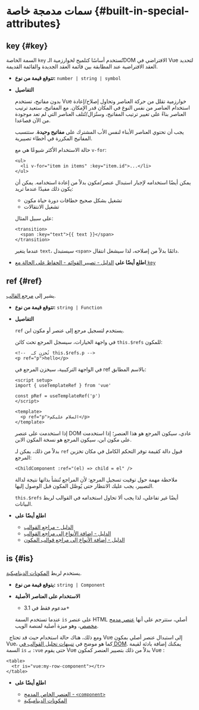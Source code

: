 # سمات مدمجة خاصة {#built-in-special-attributes}

## key {#key}

السمة الخاصة `key` تُستخدم أساسًا كتلميح لخوارزمية الـDOM الافتراضي في Vue لتحديد العقد الافتراضية عند المطابقة بين قائمة العقد الجديدة والقائمة القديمة.

- **تتوقع قيمة من نوع:** `number | string | symbol`

- **التفاصيل**

  بدون مفاتيح، تستخدم Vue خوارزمية تقلل من حركة العناصر وتحاول إصلاح/إعادة استخدام العناصر من نفس النوع في المكان قدر الإمكان. مع المفاتيح، ستعيد ترتيب العناصر بناءً على تغيير ترتيب المفاتيح، وستُزال/تُتلف العناصر التي لم تعد موجودة من الآن فصاعدا.

  يجب أن تحتوي العناصر الأبناء لنفس الأب المشترك على **مفاتيح وحيدة**. ستتسبب المفاتيح المكررة في أخطاء تصييرية.

  حالة الاستخدام الأكثر شيوعًا هي مع `v-for`:

  ```vue-html
  <ul>
    <li v-for="item in items" :key="item.id">...</li>
  </ul>
  ```

  يمكن أيضًا استخدامه لإجبار استبدال عنصر/مكون بدلاً من إعادة استخدامه. يمكن أن يكون ذلك مفيدًا عندما تريد:

  - تشغيل بشكل صحيح خطافات دورة حياة مكون
  - تشغيل الانتقالات

  على سبيل المثال:

  ```vue-html
  <transition>
    <span :key="text">{{ text }}</span>
  </transition>
  ```

  عندما يتغير `text`، سيستبدل `<span>` دائمًا بدلاً من إصلاحه، لذا سيشغل انتقال.

- **اطلع أيضًا على** [الدليل - تصيير القوائم - الحفاظ على الحالة مع `key`](/guide/essentials/list#maintaining-state-with-key)

## ref {#ref}

يشير إلى [مرجع القالب](/guide/essentials/template-refs).

- **تتوقع قيمة من نوع:** `string | Function`

- **التفاصيل**

  `ref` يستخدم لتسجيل مرجع إلى عنصر أو مكون ابن.

  في واجهة الخيارات، سيسجل المرجع تحت كائن `this.$refs` للمكون:

  ```vue-html
  <!--  تُخزن كـ this.$refs.p -->
  <p ref="p">hello</p>
  ```

  في الواجهة التركيبية، سيخزن المرجع في ref بالاسم المطابق:

  ```vue
  <script setup>
  import { useTemplateRef } from 'vue'

  const pRef = useTemplateRef('p')
  </script>

  <template>
    <p ref="p">السلام عليكم</p>
  </template>
  ```

  إذا استخدمت على عنصر DOM عادي، سيكون المرجع هو هذا العنصر؛ إذا استخدمت على مكون ابن، سيكون المرجع هو نسخة المكون الابن.

  بدلاً من ذلك، يمكن لـ `ref` قبول دالة كقيمة توفر التحكم الكامل في مكان تخزين المرجع:

  ```vue-html
  <ChildComponent :ref="(el) => child = el" />
  ```

  ملاحظة مهمة حول توقيت تسجيل المرجع: لأن المراجع تُنشأ بذاتها نتيجة لدالة التصيير، يجب عليك الانتظار حتى يُوصَّل المكون قبل الوصول إليها.

  `this.$refs` أيضًا غير تفاعلي، لذا يجب ألا تحاول استخدامه في القوالب لربط البيانات.

- **اطلع أيضًا على**
  - [الدليل - مراجع القوالب](/guide/essentials/template-refs)
  - [الدليل - إضافة الأنواع إلى مراجع القوالب](/guide/typescript/composition-api#typing-template-refs) <sup class="vt-badge ts" />
  - [الدليل - إضافة الأنواع إلى مراجع قوالب المكون](/guide/typescript/composition-api#typing-component-template-refs) <sup class="vt-badge ts" />

## is {#is}

يستخدم لربط [المكونات الديناميكية](/guide/essentials/component-basics#dynamic-components).

- **يتوقع قيمة من نوع:** `string | Component`

- **الاستخدام على العناصر الأصلية**
 
  - مدعوم فقط في 3.1+

  عندما تستخدم السمة `is` على عنصر HTML أصلي، ستترجم على أنها [عنصر مدمج مخصص](https://html.spec.whatwg.org/multipage/custom-elements.html#custom-elements-customized-builtin-example)، وهو ميزة أصلية لمنصة الويب.

  ومع ذلك، هناك حالة استخدام حيث قد تحتاج Vue إلى استبدال عنصر أصلي بمكون Vue، كما هو موضح في [تنبيهات تحليل القوالب في DOM](/guide/essentials/component-basics#in-dom-template-parsing-caveats). يمكنك إضافة بادئة لقيمة السمة `is` بـ `:vue` حتى يقوم Vue بدلاً من ذلك بتصيير العنصر كمكون Vue :

  ```vue-html
  <table>
    <tr is="vue:my-row-component"></tr>
  </table>
  ```

- **اطلع أيضًا على**

  - [العنصر الخاص المدمج - `<component>`](/api/built-in-special-elements#component)
  - [المكونات الديناميكية](/guide/essentials/component-basics#dynamic-components)
